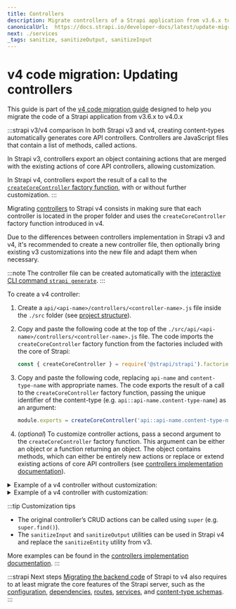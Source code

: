 ```yaml
---
title: Controllers
description: Migrate controllers of a Strapi application from v3.6.x to v4.0.x
canonicalUrl:  https://docs.strapi.io/developer-docs/latest/update-migration-guides/migration-guides/v4/code/backend/controllers.html
next: ./services
_tags: sanitize, sanitizeOutput, sanitizeInput
---
```


# v4 code migration: Updating controllers

This guide is part of the [v4 code migration guide](/dev-docs/migration/v3-to-v4/code-migration) designed to help you migrate the code of a Strapi application from v3.6.x to v4.0.x

:::strapi v3/v4 comparison
In both Strapi v3 and v4, creating content-types automatically generates core API controllers. Controllers are JavaScript files that contain a list of methods, called actions.

In Strapi v3, controllers export an object containing actions that are merged with the existing actions of core API controllers, allowing customization.

In Strapi v4, controllers export the result of a call to the [`createCoreController` factory function](/dev-docs/backend-customization/controllers#implementation), with or without further customization.
:::

Migrating [controllers](/dev-docs/backend-customization/controllers) to Strapi v4 consists in making sure that each controller is located in the proper folder and uses the `createCoreController` factory function introduced in v4.

Due to the differences between controllers implementation in Strapi v3 and v4, it's recommended to create a new controller file, then optionally bring existing v3 customizations into the new file and adapt them when necessary.

:::note
The controller file can be created automatically with the [interactive CLI command `strapi generate`](/dev-docs/cli#strapi-generate).
:::

To create a v4 controller:

1. Create a `api/<api-name>/controllers/<controller-name>.js` file inside the `./src` folder (see [project structure](/dev-docs/project-structure)).

2. Copy and paste the following code at the top of the `./src/api/<api-name>/controllers/<controller-name>.js` file. The code imports the `createCoreController` factory function from the factories included with the core of Strapi:

    ```js
    const { createCoreController } = require('@strapi/strapi').factories;
    ```

3. Copy and paste the following code, replacing `api-name` and `content-type-name` with appropriate names. The code exports the result of a call to the `createCoreController` factory function, passing the unique identifier of the content-type (e.g. `api::api-name.content-type-name`) as an argument:

    ```js
    module.exports = createCoreController('api::api-name.content-type-name')
    ```

4. (_optional_) To customize controller actions, pass a second argument to the `createCoreController` factory function. This argument can be either an object or a function returning an object. The object contains methods, which can either be entirely new actions or replace or extend existing actions of core API controllers (see [controllers implementation documentation](/dev-docs/backend-customization/controllers#adding-a-new-controller)).

<details>
<summary> Example of a v4 controller without customization:</summary>

  ```jsx title="path: ./src/api/<content-type-name>/controllers/<controller-name>.js"

  const { createCoreController } = require('@strapi/strapi').factories;

  module.exports = createCoreController('api::api-name.content-type-name');
  ```

</details>

<details>
<summary> Example of a v4 controller with customization:</summary>

  ```jsx title="path: ./src/api/<content-type-name>/controllers/<controller-name>.js"

  const { createCoreController } = require('@strapi/strapi').factories;

  module.exports = createCoreController('api::api-name.content-type-name', ({ strapi }) => ({
    // wrap a core action, leaving core logic in place
    async find(ctx) {
      // some custom logic here
      ctx.query = { ...ctx.query, local: 'en' }

      // calling the default core action with super
      const { data, meta } = await super.find(ctx);

      // some more custom logic
      meta.date = Date.now()

      return { data, meta };
    },
  }));

  ```

</details>

:::tip Customization tips

- The original controller’s CRUD actions can be called using `super` (e.g. `super.find()`).
- The `sanitizeInput` and `sanitizeOutput` utilities can be used in Strapi v4 and replace the `sanitizeEntity` utility from v3.

More examples can be found in the [controllers implementation documentation](/dev-docs/backend-customization/controllers#implementation).
:::

:::strapi Next steps
[Migrating the backend code](/dev-docs/migration/v3-to-v4/code/backend) of Strapi to v4 also requires to at least migrate the core features of the Strapi server, such as the [configuration](/dev-docs/migration/v3-to-v4/code/backend/configuration), [dependencies](/dev-docs/migration/v3-to-v4/code/dependencies), [routes](/dev-docs/migration/v3-to-v4/code/backend/routes), [services](/dev-docs/migration/v3-to-v4/code/services), and [content-type schemas](/dev-docs/migration/v3-to-v4/code/content-type-schema).
:::
